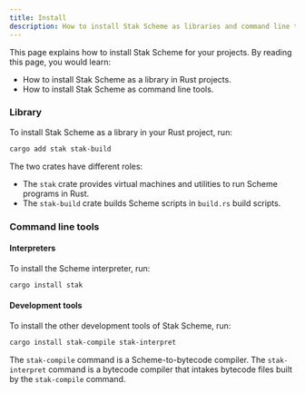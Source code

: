 ```yaml
---
title: Install
description: How to install Stak Scheme as libraries and command line tools
---
```


This page explains how to install Stak Scheme for your projects. By reading this page, you would learn:

- How to install Stak Scheme as a library in Rust projects.
- How to install Stak Scheme as command line tools.

### Library

To install Stak Scheme as a library in your Rust project, run:

```sh
cargo add stak stak-build
```

The two crates have different roles:

- The `stak` crate provides virtual machines and utilities to run Scheme programs in Rust.
- The `stak-build` crate builds Scheme scripts in `build.rs` build scripts.

### Command line tools

#### Interpreters

To install the Scheme interpreter, run:

```sh
cargo install stak
```

#### Development tools

To install the other development tools of Stak Scheme, run:

```sh
cargo install stak-compile stak-interpret
```

The `stak-compile` command is a Scheme-to-bytecode compiler. The `stak-interpret` command is a bytecode compiler that intakes bytecode files built by the `stak-compile` command.
